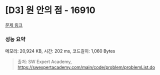 # [D3] 원 안의 점 - 16910 

[문제 링크](https://swexpertacademy.com/main/code/problem/problemDetail.do?contestProbId=AYcllbDqUVgDFASR) 

### 성능 요약

메모리: 20,924 KB, 시간: 202 ms, 코드길이: 1,060 Bytes



> 출처: SW Expert Academy, https://swexpertacademy.com/main/code/problem/problemList.do